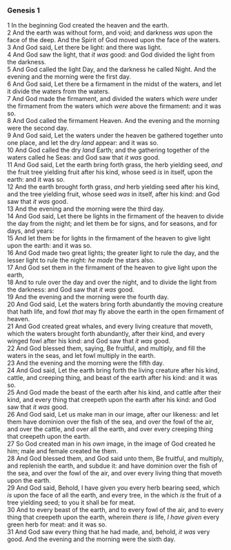 ### Genesis 1

1 In the beginning God created the heaven and the earth.  
2 And the earth was without form, and void; and darkness *was* upon the face of the deep. And the Spirit of God moved upon the face of the waters.  
3 And God said, Let there be light: and there was light.  
4 And God saw the light, that *it was* good: and God divided the light from the darkness.  
5 And God called the light Day, and the darkness he called Night. And the evening and the morning were the first day.  
6 And God said, Let there be a firmament in the midst of the waters, and let it divide the waters from the waters.  
7 And God made the firmament, and divided the waters which *were* under the firmament from the waters which *were* above the firmament: and it was so.  
8 And God called the firmament Heaven. And the evening and the morning were the second day.  
9 And God said, Let the waters under the heaven be gathered together unto one place, and let the dry *land* appear: and it was so.  
10 And God called the dry *land* Earth; and the gathering together of the waters called he Seas: and God saw that *it was* good.  
11 And God said, Let the earth bring forth grass, the herb yielding seed, *and* the fruit tree yielding fruit after his kind, whose seed *is* in itself, upon the earth: and it was so.  
12 And the earth brought forth grass, *and* herb yielding seed after his kind, and the tree yielding fruit, whose seed *was* in itself, after his kind: and God saw that *it was* good.  
13 And the evening and the morning were the third day.  
14 And God said, Let there be lights in the firmament of the heaven to divide the day from the night; and let them be for signs, and for seasons, and for days, and years:  
15 And let them be for lights in the firmament of the heaven to give light upon the earth: and it was so.  
16 And God made two great lights; the greater light to rule the day, and the lesser light to rule the night: *he made* the stars also.  
17 And God set them in the firmament of the heaven to give light upon the earth,  
18 And to rule over the day and over the night, and to divide the light from the darkness: and God saw that *it was* good.  
19 And the evening and the morning were the fourth day.  
20 And God said, Let the waters bring forth abundantly the moving creature that hath life, and fowl *that* may fly above the earth in the open firmament of heaven.  
21 And God created great whales, and every living creature that moveth, which the waters brought forth abundantly, after their kind, and every winged fowl after his kind: and God saw that *it was* good.  
22 And God blessed them, saying, Be fruitful, and multiply, and fill the waters in the seas, and let fowl multiply in the earth.  
23 And the evening and the morning were the fifth day.  
24 And God said, Let the earth bring forth the living creature after his kind, cattle, and creeping thing, and beast of the earth after his kind: and it was so.  
25 And God made the beast of the earth after his kind, and cattle after their kind, and every thing that creepeth upon the earth after his kind: and God saw that *it was* good.  
26 And God said, Let us make man in our image, after our likeness: and let them have dominion over the fish of the sea, and over the fowl of the air, and over the cattle, and over all the earth, and over every creeping thing that creepeth upon the earth.  
27 So God created man in his *own* image, in the image of God created he him; male and female created he them.  
28 And God blessed them, and God said unto them, Be fruitful, and multiply, and replenish the earth, and subdue it: and have dominion over the fish of the sea, and over the fowl of the air, and over every living thing that moveth upon the earth.  
29 And God said, Behold, I have given you every herb bearing seed, which *is* upon the face of all the earth, and every tree, in the which *is* the fruit of a tree yielding seed; to you it shall be for meat.  
30 And to every beast of the earth, and to every fowl of the air, and to every thing that creepeth upon the earth, wherein *there is* life, *I have given* every green herb for meat: and it was so.  
31 And God saw every thing that he had made, and, behold, *it was* very good. And the evening and the morning were the sixth day.  

